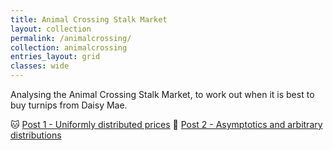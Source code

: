 ```yaml
---
title: Animal Crossing Stalk Market
layout: collection
permalink: /animalcrossing/
collection: animalcrossing
entries_layout: grid
classes: wide
---
```


Analysing the Animal Crossing Stalk Market, to work out when it is best to buy turnips from Daisy Mae.


🐱 [Post 1 - Uniformly distributed prices](../_posts/2020-12-30-animal-crossing-turnips-1.md)
🐻 [Post 2 - Asymptotics and arbitrary distributions](../_posts/2021-01-24-animal-crossing-turnips-2.md)
